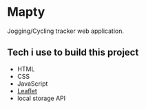 # Mapty

Jogging/Cycling tracker web application.

## Tech i use to build this project

- HTML
- CSS
- JavaScript
- [Leaflet](https://leafletjs.com/)
- local storage API
